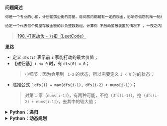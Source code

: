 <!--{
    "tags": ["动态规划", "DFS2DP"],
    "来源": "LeetCode",
    "难度": "中等",
    "编号": "0198",
    "标题": "打家劫舍",
    "公司": []
}-->

<summary><b>问题简述</b></summary>

```txt
你是一个专业的小偷，计划偷窃沿街的房屋。每间房内都藏有一定的现金，影响你偷窃的唯一制约因素就是相邻的房屋装有相互连通的防盗系统，如果两间相邻的房屋在同一晚上被小偷闯入，系统会自动报警。

给定一个代表每个房屋存放金额的非负整数数组，计算你 不触动警报装置的情况下 ，一夜之内能够偷窃到的最高金额。
```
> [198. 打家劫舍 - 力扣（LeetCode）](https://leetcode-cn.com/problems/house-robber/)

<!-- 
<details><summary><b>详细描述</b></summary>

```txt
```
-->

</details>

<!-- <div align="center"><img src="../../../_assets/xxx.png" height="300" /></div> -->

<summary><b>思路</b></summary>

- 定义 `dfs(i)` 表示前 `i` 家能打劫的最大价值；
- 【递归基】`i <= 0` 时，有 `dfs(0) = 0`；
    > 小细节：因为会用到 ` i-2` 的状态，所以需要定义 `i < 0` 时的状态；
- 递推公式：`dfs(i) = max(dfs(i-1), dfs(i-2) + nums[i-1])`；
    > 对第 `i` 家（`nums[i-1]`），有两种可能，不抢（`dfs(i-1)`），抢（`dfs(i-2) + nums[i-1]`），去其中的较大值；

<details><summary><b>Python：递归</b></summary>

```python
class Solution:
    def rob(self, nums: List[int]) -> int:

        from functools import lru_cache

        @lru_cache(maxsize=None)
        def dfs(i):
            if i == 0:  # 显然
                return 0
            if i == 1:  # 只有一家时，必抢
                return nums[0]
            
            r1 = dfs(i - 1)  # 不抢
            r2 = dfs(i - 2) + nums[i - 1]  # 抢
            return max(r1, r2)
        
        N = len(nums)
        return dfs(N)
```

</details>


<details><summary><b>Python：动态规划</b></summary>

```python
class Solution:
    def rob(self, nums: List[int]) -> int:
        
        N = len(nums)
        dp = [0] * (N + 1)
        dp[1] = nums[0]

        for i in range(2, N + 1):
            r1 = dp[i - 1]  # 不抢
            r2 = dp[i - 2] + nums[i - 1]  # 抢
            dp[i] = max(r1, r2)

        return dp[-1]
```

</details>